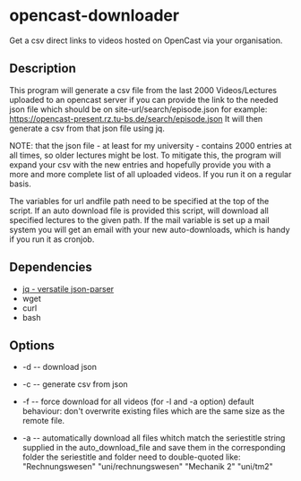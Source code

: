 # opencast-downloader
Get a csv direct links to videos hosted on OpenCast via your organisation.

## Description
This program will generate a csv file from the last 2000 Videos/Lectures uploaded to an opencast server if you can provide the link to the needed json file which should be on site-url/search/episode.json for example: https://opencast-present.rz.tu-bs.de/search/episode.json
It will then generate a csv from that json file using jq.

NOTE: that the json file - at least for my university - contains 2000 entries at all times, so older lectures might be lost. To mitigate this, the program will expand your csv with the new entries and hopefully provide you with a more and more complete list of all uploaded videos. If you run it on a regular basis.

The variables for url andfile path need to be specified at the top of the script.  If an auto download file is provided this script, will download all specified lectures to the given path.  If the mail variable is set up a mail system you will get an email with your new auto-downloads, which is handy if you run it as cronjob.

## Dependencies 

* [jq - versatile json-parser](https://stedolan.github.io/jq/)
* wget
* curl
* bash 

## Options
* -d   --   download json

* -c   --   generate csv from json

* -f   --   force download for all videos (for -l and -a option)
            default behaviour: don't overwrite existing files
            which are the same size as the remote file.

* -a   --   automatically download all files whitch match the
            seriestitle string supplied in the auto_download_file
            and save them in the corresponding folder the
            seriestitle and folder need to double-quoted like:
            "Rechnungswesen" "uni/rechnungswesen"
            "Mechanik 2" "uni/tm2"
